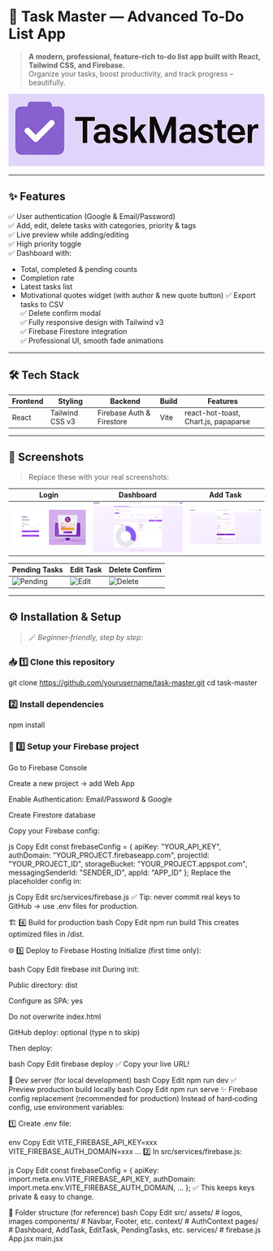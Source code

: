 # 📝 Task Master — Advanced To‑Do List App

> **A modern, professional, feature‑rich to‑do list app built with React, Tailwind CSS, and Firebase.**  
> Organize your tasks, boost productivity, and track progress – beautifully.

![Task Master Banner](/public/logo.png)

---

## ✨ **Features**

✅ User authentication (Google & Email/Password)  
✅ Add, edit, delete tasks with categories, priority & tags  
✅ Live preview while adding/editing  
✅ High priority toggle  
✅ Dashboard with:
- Total, completed & pending counts
- Completion rate
- Latest tasks list
- Motivational quotes widget (with author & new quote button)
✅ Export tasks to CSV  
✅ Delete confirm modal  
✅ Fully responsive design with Tailwind v3  
✅ Firebase Firestore integration  
✅ Professional UI, smooth fade animations

---

## 🛠 **Tech Stack**

| Frontend | Styling | Backend | Build | Features |
|--|--|--|--|--|
| React | Tailwind CSS v3 | Firebase Auth & Firestore | Vite | react-hot-toast, Chart.js, papaparse |

---

## 📸 **Screenshots**

> Replace these with your real screenshots:

| Login | Dashboard | Add Task |
|--|--|--|
| ![Login](/public/login.png) | ![Dashboard](/public/dashboard.png) | ![Add Task](/public/addtask.png) |

| Pending Tasks | Edit Task | Delete Confirm |
|--|--|--|
| ![Pending](/task-master/public/pendingtask.png) | ![Edit](/task-master/public/edittask.png) | ![Delete](/task-master/public/deletetask.png) |

---

## ⚙ **Installation & Setup**

> 🪄 *Beginner‑friendly, step by step:*

### 📥 1️⃣ Clone this repository

git clone https://github.com/yourusername/task-master.git
cd task-master

### 2️⃣ Install dependencies
npm install

### 🔑 3️⃣ Setup your Firebase project
Go to Firebase Console

Create a new project → add Web App

Enable Authentication: Email/Password & Google

Create Firestore database

Copy your Firebase config:

js
Copy
Edit
const firebaseConfig = {
  apiKey: "YOUR_API_KEY",
  authDomain: "YOUR_PROJECT.firebaseapp.com",
  projectId: "YOUR_PROJECT_ID",
  storageBucket: "YOUR_PROJECT.appspot.com",
  messagingSenderId: "SENDER_ID",
  appId: "APP_ID"
};
Replace the placeholder config in:

js
Copy
Edit
src/services/firebase.js
✅ Tip: never commit real keys to GitHub → use .env files for production.

🏗 4️⃣ Build for production
bash
Copy
Edit
npm run build
This creates optimized files in /dist.

🌐 5️⃣ Deploy to Firebase Hosting
Initialize (first time only):

bash
Copy
Edit
firebase init
During init:

Public directory: dist

Configure as SPA: yes

Do not overwrite index.html

GitHub deploy: optional (type n to skip)

Then deploy:

bash
Copy
Edit
firebase deploy
✅ Copy your live URL!

🚀 Dev server (for local development)
bash
Copy
Edit
npm run dev
✅ Preview production build locally
bash
Copy
Edit
npm run serve
✨ Firebase config replacement (recommended for production)
Instead of hard‑coding config, use environment variables:

1️⃣ Create .env file:

env
Copy
Edit
VITE_FIREBASE_API_KEY=xxx
VITE_FIREBASE_AUTH_DOMAIN=xxx
...
2️⃣ In src/services/firebase.js:

js
Copy
Edit
const firebaseConfig = {
  apiKey: import.meta.env.VITE_FIREBASE_API_KEY,
  authDomain: import.meta.env.VITE_FIREBASE_AUTH_DOMAIN,
  ...
};
✅ This keeps keys private & easy to change.

📌 Folder structure (for reference)
bash
Copy
Edit
src/
  assets/          # logos, images
  components/      # Navbar, Footer, etc.
  context/         # AuthContext
  pages/           # Dashboard, AddTask, EditTask, PendingTasks, etc.
  services/        # firebase.js
  App.jsx
  main.jsx
